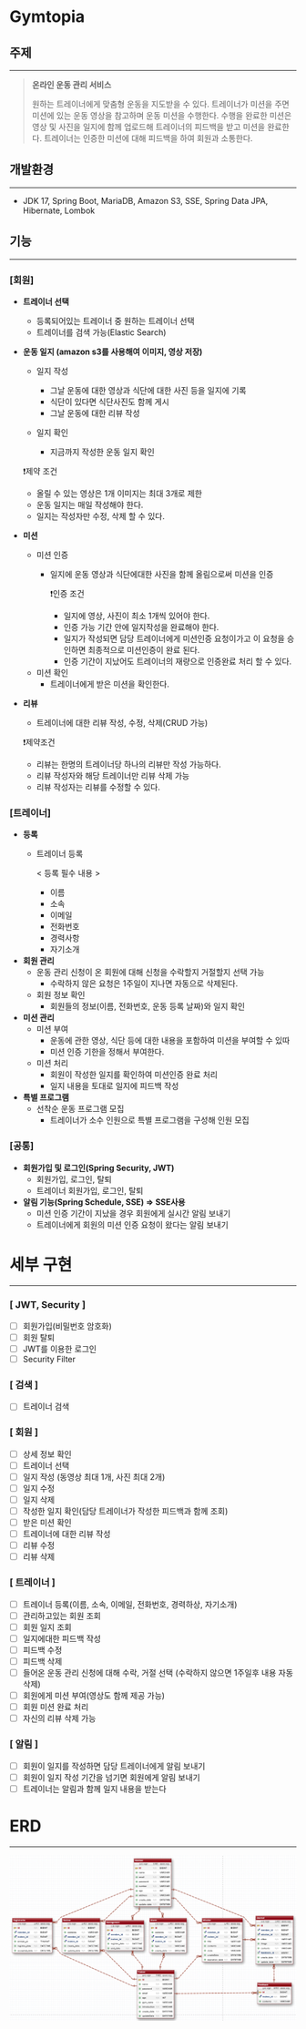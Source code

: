 # Gymtopia



## 주제

---

> **온라인 운동 관리 서비스**
> 
> 원하는 트레이너에게 맞춤형 운동을 지도받을 수 있다.
> 트레이너가 미션을 주면 미션에 있는 운동 영상을 참고하며 운동 미션을 수행한다. 수행을 완료한 미션은 영상 및 사진을 일지에 함께 업로드해 트레이너의 피드백을 받고 미션을
> 완료한다.
> 트레이너는 인증한 미션에 대해 피드백을 하여 회원과 소통한다.

## 개발환경

---

- JDK 17, Spring Boot, MariaDB, Amazon S3, SSE, Spring Data JPA, Hibernate, Lombok

## 기능

---
### **[회원]**

- **트레이너 선택**
 
  - 등록되어있는 트레이너 중 원하는 트레이너 선택
  - 트레이너를 검색 가능(Elastic Search)
  
- **운동 일지 (amazon s3를 사용해여 이미지, 영상 저장)**
    - 일지 작성
        - 그날 운동에 대한 영상과 식단에 대한 사진 등을 일지에 기록
        - 식단이 있다면 식단사진도 함께 게시
        - 그날 운동에 대한 리뷰 작성

    - 일지 확인
        - 지금까지 작성한 운동 일지 확인

   ❗️제약 조건 

    - 올릴 수 있는 영상은 1개 이미지는 최대 3개로 제한
    - 운동 일지는 매일 작성해야 한다.
    - 일지는 작성자만 수정, 삭제 할 수 있다.
- **미션** 

  - 미션 인증
    - 일지에 운동 영상과 식단에대한 사진을 함께 올림으로써 미션을 인증

      ❗인증 조건 

        - 일지에 영상, 사진이 최소 1개씩 있어야 한다.
        - 인증 가능 기간 안에 일지작성을 완료해야 한다.
        - 일지가 작성되면 담당 트레이너에게 미션인증 요청이가고 이 요청을 승인하면 최종적으로 미션인증이 완료 된다.
        - 인증 기간이 지났어도 트레이너의 재량으로 인증완료 처리 할 수 있다.
  - 미션 확인
      - 트레이너에게 받은 미션을 확인한다.

- **리뷰**
    - 트레이너에 대한 리뷰 작성, 수정, 삭제(CRUD 가능)

  ❗제약조건

    - 리뷰는 한명의 트레이너당 하나의 리뷰만 작성 가능하다.
    - 리뷰 작성자와 해당 트레이너만 리뷰 삭제 가능
    - 리뷰 작성자는 리뷰를 수정할 수 있다.

### **[트레이너]**

- **등록**
    - 트레이너 등록

        < 등록 필수 내용 >
      - 이름
      - 소속
      - 이메일
      - 전화번호
      - 경력사항
      - 자기소개
- **회원 관리**
    - 운동 관리 신청이 온 회원에 대해 신청을 수락할지 거절할지 선택 가능
        - 수락하지 않은 요청은 1주일이 지나면 자동으로 삭제된다.
    - 회원 정보 확인
        - 회원들의 정보(이름, 전화번호, 운동 등록 날짜)와 일지 확인
- **미션 관리**
    - 미션 부여
        - 운동에 관한 영상, 식단 등에 대한 내용을 포함하여 미션을 부여할 수 있따
        - 미션 인증 기한을 정해서 부여한다.
    - 미션 처리
        - 회원이 작성한 일지를 확인하여 미션인증 완료 처리
        - 일지 내용을 토대로 일지에 피드백 작성
- **특별 프로그램**
  - 선착순 운동 프로그램 모집
    - 트레이너가 소수 인원으로 특별 프로그램을 구성해 인원 모집

### **[공통]**

- **회원가입 및 로그인(Spring Security, JWT)**
    - 회원가입, 로그인, 탈퇴
    - 트레이너 회원가입, 로그인, 탈퇴
- **알림 기능(Spring Schedule, SSE) ⇒ SSE사용**   
    - 미션 인증 기간이 지났을 경우 회원에게 실시간 알림 보내기
    - 트레이너에게 회원의 미션 인증 요청이 왔다는 알림 보내기


# **세부 구현**

---
 ### [ JWT, Security ]
- [ ] 회원가입(비밀번호 암호화)
- [ ] 회원 탈퇴
- [ ] JWT를 이용한 로그인
- [ ] Security Filter

### [ 검색 ]
- [ ] 트레이너 검색

### [ 회원 ]
- [ ] 상세 정보 확인
- [ ] 트레이너 선택
- [ ] 일지 작성 (동영상 최대 1개, 사진 최대 2개)
- [ ] 일지 수정
- [ ] 일지 삭제
- [ ] 작성한 일지 확인(담당 트레이너가 작성한 피드백과 함께 조회)
- [ ] 받은 미션 확인
- [ ] 트레이너에 대한 리뷰 작성
- [ ] 리뷰 수정
- [ ] 리뷰 삭제

### [ 트레이너 ]
- [ ] 트레이너 등록(이름, 소속, 이메일, 전화번호, 경력하상, 자기소개)
- [ ] 관리하고있는 회원 조회
- [ ] 회원 일지 조회
- [ ] 일지에대한 피드백 작성
- [ ] 피드백 수정
- [ ] 피드백 삭제
- [ ] 들어온 운동 관리 신청에 대해 수락, 거절 선택 (수락하지 않으면 1주일후 내용 자동 삭제)
- [ ] 회원에게 미션 부여(영상도 함께 제공 가능)
- [ ] 회원 미션 완료 처리
- [ ] 자신의 리뷰 삭제 가능

### [ 알림 ]
- [ ] 회원이 일지를 작성하면 담당 트레이너에게 알림 보내기
- [ ] 회원이 일지 작성 기간을 넘기면 회원에게 알림 보내기
- [ ] 트레이너는 알림과 함께 일지 내용을 받는다

# ERD

---

<img src="Gymtopia_ERD.png">